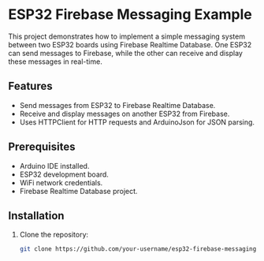 # ESP32 Firebase Messaging Example

This project demonstrates how to implement a simple messaging system between two ESP32 boards using Firebase Realtime Database. One ESP32 can send messages to Firebase, while the other can receive and display these messages in real-time.

## Features

- Send messages from ESP32 to Firebase Realtime Database.
- Receive and display messages on another ESP32 from Firebase.
- Uses HTTPClient for HTTP requests and ArduinoJson for JSON parsing.

## Prerequisites

- Arduino IDE installed.
- ESP32 development board.
- WiFi network credentials.
- Firebase Realtime Database project.

## Installation

1. Clone the repository:

   ```bash
   git clone https://github.com/your-username/esp32-firebase-messaging.git
